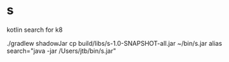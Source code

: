 # s
kotlin search for k8

./gradlew shadowJar
cp build/libs/s-1.0-SNAPSHOT-all.jar ~/bin/s.jar
alias search="java -jar /Users/jtb/bin/s.jar"
